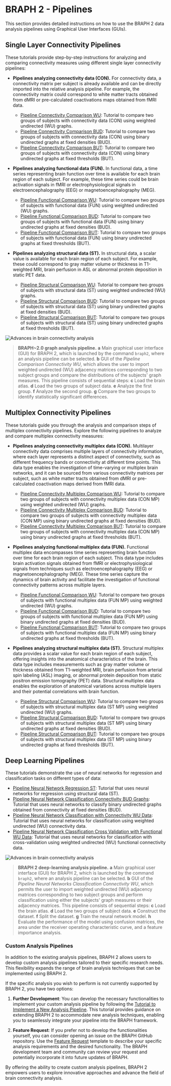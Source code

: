 # BRAPH 2 - Pipelines

This section provides detailed instructions on how to use the BRAPH 2 data analysis pipelines using Graphical User Interfaces (GUIs).

## Single Layer Connectivity Pipelines

These tutorials provide step-by-step instructions for analyzing and comparing connectivity measures using different single layer connectivity pipelines:

- **Pipelines analyzing connectivity data (CON).** For connectivity data, a connectivity matrix per subject is already available and can be directly imported into the relative analysis pipeline. For example, the connectivity matrix could correspond to white matter tracts obtained from dMRI or pre-calculated coactivations maps obtained from fMRI data.
  - [Pipeline Connectivity Comparison WU](tut_a_con_wu): Tutorial to compare two groups of subjects with connectivity data (CON) using weighted undirected (WU) graphs.
  - [Pipeline Connectivity Comparison BUD](tut_a_con_bud): Tutorial to compare two groups of subjects with connectivity data (CON) using binary undirected graphs at fixed densities (BUD).
  - [Pipeline Connectivity Comparison BUT](tut_a_con_but): Tutorial to compare two groups of subjects with connectivity data (CON) using binary undirected graphs at fixed thresholds (BUT).

- **Pipelines analyzing functional data (FUN).** In functional data, a time series representing brain function over time is available for each brain region of each subject. For example, these time series could be brain activation signals in fMRI or electrophysiological signals in electroencephalography (EEG) or magnetoencephalography (MEG). 
  - [Pipeline Functional Comparison WU](tut_a_fun_wu): Tutorial to compare two groups of subjects with functional data (FUN) using weighted undirected (WU) graphs.
  - [Pipeline Functional Comparison BUD](tut_a_fun_bud): Tutorial to compare two groups of subjects with functional data (FUN) using binary undirected graphs at fixed densities (BUD).
  - [Pipeline Functional Comparison BUT](tut_a_fun_but): Tutorial to compare two groups of subjects with functional data (FUN) using binary undirected graphs at fixed thresholds (BUT).

- **Pipelines analyzing structural data (ST).** In structural data, a scalar value is available for each brain region of each subject. For example, these could correspond to gray matter volume or thickness in T1-weighted MRI, brain perfusion in ASL or abnormal protein deposition in static PET data.
  - [Pipeline Structural Comparison WU](tut_a_st_wu): Tutorial to compare two groups of subjects with structural data (ST) using weighted undirected (WU) graphs.
  - [Pipeline Structural Comparison BUD](tut_a_st_bud): Tutorial to compare two groups of subjects with structural data (ST) using binary undirected graphs at fixed densities (BUD).
  - [Pipeline Structural Comparison BUT](tut_a_st_but): Tutorial to compare two groups of subjects with structural data (ST) using binary undirected graphs at fixed thresholds (BUT).

![Advances in brain connectivity analysis](pipeline-graph.png)
> 
> **BRAPH~2.0 graph analysis pipeline.**
> **a** Main graphical user interface (GUI) for BRAPH 2, which is launched by the command `braph2`, where an analysis pipeline can be selected.
> **b** GUI of the *Pipeline Comparison Connectivity WU*, which allows the user to import weighted undirected (WU) adjacency matrices corresponding to two subject groups and compare the distributions of the subjects' graph measures. This pipeline consists of sequential steps: 
> **c** Load the brain atlas.
> **d** Load the two groups of subject data.
> **e** Analyze the first group.
> **f** Analyze the second group.
> **g** Compare the two groups to identify statistically significant differences.

## Multiplex Connectivity Pipelines

These tutorials guide you through the analysis and comparison steps of multiplex connectivity pipelines. Explore the following pipelines to analyze and compare multiplex connectivity measures:

- **Pipelines analyzing connectivity multiplex data (CON).** Multilayer connectivity data comprises multiple layers of connectivity information, where each layer represents a distinct aspect of connectivity, such as different frequency bands or connectivity at different time points. This data type enables the investigation of time-varying or multiplex brain networks, and it can be sourced from various connectivity matrices per subject, such as white matter tracts obtained from dMRI or pre-calculated coactivation maps derived from fMRI data.
  - [Pipeline Connectivity Multiplex Comparison WU](tut_a_mp_con_wu): Tutorial to compare two groups of subjects with connectivity multiplex data (CON MP) using weighted undirected (WU) graphs.
  - [Pipeline Connectivity Multiplex Comparison BUD](tut_a_mp_con_bud): Tutorial to compare two groups of subjects with connectivity multiplex data (CON MP) using binary undirected graphs at fixed densities (BUD).
  - [Pipeline Connectivity Multiplex Comparison BUT](tut_a_mp_con_but): Tutorial to compare two groups of subjects with connectivity multiplex data (CON MP) using binary undirected graphs at fixed thresholds (BUT).

- **Pipelines analyzing functional multiplex data (FUN).** Functional multiplex data encompasses time series representing brain function over time for each brain region of each subject. This data type includes brain activation signals obtained from fMRI or electrophysiological signals from techniques such as electroencephalography (EEG) or magnetoencephalography (MEG). These time series capture the dynamics of brain activity and facilitate the investigation of functional connectivity patterns across multiple layers.
  - [Pipeline Functional Comparison WU](tut_a_mp_fun_wu): Tutorial to compare two groups of subjects with functional multiplex data (FUN MP) using weighted undirected (WU) graphs.
  - [Pipeline Functional Comparison BUD](tut_a_mp_fun_bud): Tutorial to compare two groups of subjects with functional multiplex data (FUN MP) using binary undirected graphs at fixed densities (BUD).
  - [Pipeline Functional Comparison BUT](tut_a_mp_fun_but): Tutorial to compare two groups of subjects with functional multiplex data (FUN MP) using binary undirected graphs at fixed thresholds (BUT).

- **Pipelines analyzing structural multiplex data (ST).** Structural multiplex data provides a scalar value for each brain region of each subject, offering insights into the anatomical characteristics of the brain. This data type includes measurements such as gray matter volume or thickness obtained from T1-weighted MRI, brain perfusion from arterial spin labeling (ASL) imaging, or abnormal protein deposition from static positron emission tomography (PET) data. Structural multiplex data enables the exploration of anatomical variations across multiple layers and their potential correlations with brain function.
  - [Pipeline Structural Comparison WU](tut_a_mp_st_wu): Tutorial to compare two groups of subjects with structural multiplex data (ST MP) using weighted undirected (WU) graphs.
  - [Pipeline Structural Comparison BUD](tut_a_mp_st_bud): Tutorial to compare two groups of subjects with structural multiplex data (ST MP) using binary undirected graphs at fixed densities (BUD).
  - [Pipeline Structural Comparison BUT](tut_a_mp_st_but): Tutorial to compare two groups of subjects with structural multiplex data (ST MP) using binary undirected graphs at fixed thresholds (BUT).

## Deep Learning Pipelines

These tutorials demonstrate the use of neural networks for regression and classification tasks on different types of data:
- [Pipeline Neural Network Regression ST](tut_nn_reg_st): Tutorial that uses neural networks for regression using structural data (ST).
- [Pipeline Neural Network Classification Connectivity BUD Graphs](tut_nn_cla_con_bud_g): Tutorial that uses neural networks to classify binary undirected graphs obtained from connectivity at fixed densities (BUD).
- [Pipeline Neural Network Classification with Connectivity WU Data](tut_nn_clas_con_wu): Tutorial that uses neural networks for classification using weighted undirected (WU) connectivity data.
- [Pipeline Neural Network Classification Cross Validation with Functional WU Data](tut_nn_clas_fun_wu_xval): Tutorial that uses neural networks for classification with cross-validation using weighted undirected (WU) functional connectivity data.

![Advances in brain connectivity analysis](pipeline-nn.png)
> 
> **BRAPH 2 deep-learning analysis pipeline.**
> **a** Main graphical user interface (GUI) for BRAPH 2, which is launched by the command `braph2`, where an analysis pipeline can be selected.
> **b** GUI of the *Pipeline Neural Networks Classification Connectivity WU*, which permits the user to import weighted undirected (WU) adjacency matrices corresponding to two subject groups and perform classification using either the subjects' graph measures or their adjacency matrices. This pipeline consists of sequential steps:
> **c** Load the brain atlas.
> **d** Load the two groups of subject data.
> **e** Construct the dataset.
> **f** Split the dataset.
> **g** Train the neural network model.
> **h** Evaluate the performance of the model using confusion matrices, the area under the receiver operating characteristic curve, and a feature importance analysis.

### Custom Analysis Pipelines

In addition to the existing analysis pipelines, BRAPH 2 allows users to develop custom analysis pipelines tailored to their specific research needs. This flexibility expands the range of brain analysis techniques that can be implemented using BRAPH 2.

If the specific analysis you wish to perform is not currently supported by BRAPH 2, you have two options:

1. **Further Development**: You can develop the necessary functionalities to implement your custom analysis pipeline by following the [Tutorial to Implement a New Analysis Pipeline](../developers/dev_pipeline). This tutorial provides guidance on extending BRAPH 2 to accommodate new analysis techniques, enabling you to seamlessly integrate your pipeline into the BRAPH framework.

2. **Feature Request**: If you prefer not to develop the functionalities yourself, you can consider opening an issue on the BRAPH GitHub repository. Use the [Feature Request](../../../../issues/new/choose) template to describe your specific analysis requirements and the desired functionality. The BRAPH development team and community can review your request and potentially incorporate it into future updates of BRAPH.

By offering the ability to create custom analysis pipelines, BRAPH 2 empowers users to explore innovative approaches and advance the field of brain connectivity analysis.

